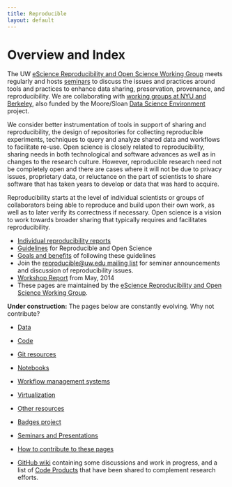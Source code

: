 ```yaml
---
title: Reproducible
layout: default
---
```


# Overview and Index

The UW [eScience Reproducibility and Open Science Working
Group](http://escience.washington.edu/about-us/working-groups/reproducibility-and-open-science/)
meets regularly and hosts [seminars](presentations.html)
to discuss the issues and practices around tools
and practices to enhance data sharing, preservation, provenance,
and reproducibility.  We are collaborating with
[working groups at NYU and Berkeley](https://reproduciblescience.org/),
also funded by the Moore/Sloan [Data Science Environment](http://msdse.org/)
project.

We consider better instrumentation of tools
in support of sharing and reproducibility, the design of repositories
for collecting reproducible experiments, techniques to query and
analyze shared data and workflows to facilitate re-use.  Open science
is closely related to reproducibility, sharing needs in both
technological and software advances as well as in changes to the
research culture.  However, reproducible research need not be
completely open and there are cases where it will not be due to
privacy issues, proprietary data, or reluctance on the part of
scientists to share software that has taken years to develop or
data that was hard to acquire.  

Reproducibility starts at the level
of individual scientists or groups of collaborators being able to
reproduce and build upon their own work, as well as to later verify
its correctness if necessary.  Open science is a vision to work
towards broader sharing that typically requires and facilitates
reproducibility.


 - [Individual reproducibility reports](reproducibility-reports.html)
 - [Guidelines](guidelines.html) for Reproducible and Open Science
 - [Goals and benefits](goals.html) of following these guidelines
 - Join the [reproducible@uw.edu mailing
   list](http://mailman11.u.washington.edu/mailman/listinfo/reproducible)
   for seminar announcements and discussion of reproducibility issues.
 - [Workshop Report](workshop14/Reproducibility_Workshop_Report.pdf) from May, 2014
 - These pages are maintained by the [eScience Reproducibility and Open Science
   Working Group](http://escience.washington.edu/about-us/working-groups/reproducibility-and-open-science/).



**Under construction:** The pages below are constantly evolving.  Why not contribute?

 - [Data](data.html)
 - [Code](code.html)
 - [Git resources](git.html)
 - [Notebooks](notebooks.html)
 - [Workflow management systems](workflow.html)
 - [Virtualization](virtualization.html)
 - [Other resources](resources.html)
 - [Badges project](badges.html)

 - [Seminars and Presentations](presentations.html)

 - [How to contribute to these pages](howto.html)

 - [GitHub wiki](https://github.com/uwescience/reproducible/wiki) containing
   some discussions and work in progress, and a list of
   [Code Products](https://github.com/uwescience/reproducible/wiki/Code-Products)
   that have been shared to complement research efforts.
